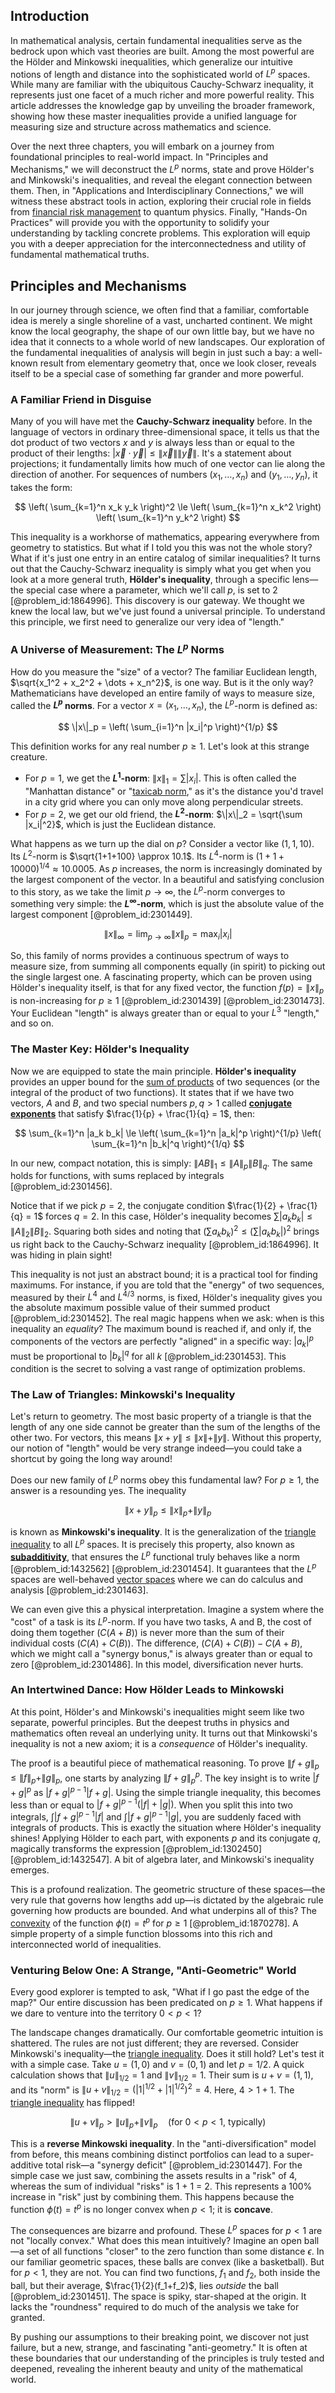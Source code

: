 ## Introduction
In mathematical analysis, certain fundamental inequalities serve as the bedrock upon which vast theories are built. Among the most powerful are the Hölder and Minkowski inequalities, which generalize our intuitive notions of length and distance into the sophisticated world of $L^p$ spaces. While many are familiar with the ubiquitous Cauchy-Schwarz inequality, it represents just one facet of a much richer and more powerful reality. This article addresses the knowledge gap by unveiling the broader framework, showing how these master inequalities provide a unified language for measuring size and structure across mathematics and science.

Over the next three chapters, you will embark on a journey from foundational principles to real-world impact. In "Principles and Mechanisms," we will deconstruct the $L^p$ norms, state and prove Hölder's and Minkowski's inequalities, and reveal the elegant connection between them. Then, in "Applications and Interdisciplinary Connections," we will witness these abstract tools in action, exploring their crucial role in fields from [financial risk management](@article_id:137754) to quantum physics. Finally, "Hands-On Practices" will provide you with the opportunity to solidify your understanding by tackling concrete problems. This exploration will equip you with a deeper appreciation for the interconnectedness and utility of fundamental mathematical truths.

## Principles and Mechanisms

In our journey through science, we often find that a familiar, comfortable idea is merely a single shoreline of a vast, uncharted continent. We might know the local geography, the shape of our own little bay, but we have no idea that it connects to a whole world of new landscapes. Our exploration of the fundamental inequalities of analysis will begin in just such a bay: a well-known result from elementary geometry that, once we look closer, reveals itself to be a special case of something far grander and more powerful.

### A Familiar Friend in Disguise

Many of you will have met the **Cauchy-Schwarz inequality** before. In the language of vectors in ordinary three-dimensional space, it tells us that the dot product of two vectors $x$ and $y$ is always less than or equal to the product of their lengths: $|\vec{x} \cdot \vec{y}| \le \|\vec{x}\| \|\vec{y}\|$. It's a statement about projections; it fundamentally limits how much of one vector can lie along the direction of another. For sequences of numbers $(x_1, \dots, x_n)$ and $(y_1, \dots, y_n)$, it takes the form:

$$ \left( \sum_{k=1}^n x_k y_k \right)^2 \le \left( \sum_{k=1}^n x_k^2 \right) \left( \sum_{k=1}^n y_k^2 \right) $$

This inequality is a workhorse of mathematics, appearing everywhere from geometry to statistics. But what if I told you this was not the whole story? What if it's just one entry in an entire catalog of similar inequalities? It turns out that the Cauchy-Schwarz inequality is simply what you get when you look at a more general truth, **Hölder's inequality**, through a specific lens—the special case where a parameter, which we'll call $p$, is set to 2 [@problem_id:1864996]. This discovery is our gateway. We thought we knew the local law, but we've just found a universal principle. To understand this principle, we first need to generalize our very idea of "length."

### A Universe of Measurement: The $L^p$ Norms

How do you measure the "size" of a vector? The familiar Euclidean length, $\sqrt{x_1^2 + x_2^2 + \dots + x_n^2}$, is one way. But is it the only way? Mathematicians have developed an entire family of ways to measure size, called the **$L^p$ norms**. For a vector $x = (x_1, \dots, x_n)$, the $L^p$-norm is defined as:

$$ \|x\|_p = \left( \sum_{i=1}^n |x_i|^p \right)^{1/p} $$

This definition works for any real number $p \ge 1$. Let's look at this strange creature.
-   For $p=1$, we get the **$L^1$-norm**: $\|x\|_1 = \sum |x_i|$. This is often called the "Manhattan distance" or "[taxicab norm](@article_id:142542)," as it's the distance you'd travel in a city grid where you can only move along perpendicular streets.
-   For $p=2$, we get our old friend, the **$L^2$-norm**: $\|x\|_2 = \sqrt{\sum |x_i|^2}$, which is just the Euclidean distance.

What happens as we turn up the dial on $p$? Consider a vector like $(1, 1, 10)$. Its $L^2$-norm is $\sqrt{1+1+100} \approx 10.1$. Its $L^4$-norm is $(1+1+10000)^{1/4} \approx 10.0005$. As $p$ increases, the norm is increasingly dominated by the largest component of the vector. In a beautiful and satisfying conclusion to this story, as we take the limit $p \to \infty$, the $L^p$-norm converges to something very simple: the **$L^\infty$-norm**, which is just the absolute value of the largest component [@problem_id:2301449].

$$ \|x\|_\infty = \lim_{p \to \infty} \|x\|_p = \max_{i} |x_i| $$

So, this family of norms provides a continuous spectrum of ways to measure size, from summing all components equally (in spirit) to picking out the single largest one. A fascinating property, which can be proven using Hölder's inequality itself, is that for any fixed vector, the function $f(p) = \|x\|_p$ is non-increasing for $p \ge 1$ [@problem_id:2301439] [@problem_id:2301473]. Your Euclidean "length" is always greater than or equal to your $L^3$ "length," and so on.

### The Master Key: Hölder's Inequality

Now we are equipped to state the main principle. **Hölder's inequality** provides an upper bound for the [sum of products](@article_id:164709) of two sequences (or the integral of the product of two functions). It states that if we have two vectors, $A$ and $B$, and two special numbers $p, q > 1$ called **[conjugate exponents](@article_id:138353)** that satisfy $\frac{1}{p} + \frac{1}{q} = 1$, then:

$$ \sum_{k=1}^n |a_k b_k| \le \left( \sum_{k=1}^n |a_k|^p \right)^{1/p} \left( \sum_{k=1}^n |b_k|^q \right)^{1/q} $$

In our new, compact notation, this is simply: $\|AB\|_1 \le \|A\|_p \|B\|_q$. The same holds for functions, with sums replaced by integrals [@problem_id:2301456].

Notice that if we pick $p=2$, the conjugate condition $\frac{1}{2} + \frac{1}{q} = 1$ forces $q=2$. In this case, Hölder's inequality becomes $\sum |a_k b_k| \le \|A\|_2 \|B\|_2$. Squaring both sides and noting that $(\sum a_k b_k)^2 \le (\sum |a_k b_k|)^2$ brings us right back to the Cauchy-Schwarz inequality [@problem_id:1864996]. It was hiding in plain sight!

This inequality is not just an abstract bound; it is a practical tool for finding maximums. For instance, if you are told that the "energy" of two sequences, measured by their $L^4$ and $L^{4/3}$ norms, is fixed, Hölder's inequality gives you the absolute maximum possible value of their summed product [@problem_id:2301452]. The real magic happens when we ask: when is this inequality an *equality*? The maximum bound is reached if, and only if, the components of the vectors are perfectly "aligned" in a specific way: $|a_k|^p$ must be proportional to $|b_k|^q$ for all $k$ [@problem_id:2301453]. This condition is the secret to solving a vast range of optimization problems.

### The Law of Triangles: Minkowski's Inequality

Let's return to geometry. The most basic property of a triangle is that the length of any one side cannot be greater than the sum of the lengths of the other two. For vectors, this means $\|x+y\| \le \|x\| + \|y\|$. Without this property, our notion of "length" would be very strange indeed—you could take a shortcut by going the long way around!

Does our new family of $L^p$ norms obey this fundamental law? For $p \ge 1$, the answer is a resounding yes. The inequality

$$ \|x+y\|_p \le \|x\|_p + \|y\|_p $$

is known as **Minkowski's inequality**. It is the generalization of the [triangle inequality](@article_id:143256) to all $L^p$ spaces. It is precisely this property, also known as **[subadditivity](@article_id:136730)**, that ensures the $L^p$ functional truly behaves like a norm [@problem_id:1432562] [@problem_id:2301454]. It guarantees that the $L^p$ spaces are well-behaved [vector spaces](@article_id:136343) where we can do calculus and analysis [@problem_id:2301463].

We can even give this a physical interpretation. Imagine a system where the "cost" of a task is its $L^p$-norm. If you have two tasks, A and B, the cost of doing them together ($C(A+B)$) is never more than the sum of their individual costs ($C(A)+C(B)$). The difference, $(C(A)+C(B)) - C(A+B)$, which we might call a "synergy bonus," is always greater than or equal to zero [@problem_id:2301486]. In this model, diversification never hurts.

### An Intertwined Dance: How Hölder Leads to Minkowski

At this point, Hölder's and Minkowski's inequalities might seem like two separate, powerful principles. But the deepest truths in physics and mathematics often reveal an underlying unity. It turns out that Minkowski's inequality is not a new axiom; it is a *consequence* of Hölder's inequality.

The proof is a beautiful piece of mathematical reasoning. To prove $\|f+g\|_p \le \|f\|_p + \|g\|_p$, one starts by analyzing $\|f+g\|_p^p$. The key insight is to write $|f+g|^p$ as $|f+g|^{p-1}|f+g|$. Using the simple triangle inequality, this becomes less than or equal to $|f+g|^{p-1}(|f|+|g|)$. When you split this into two integrals, $\int |f+g|^{p-1}|f|$ and $\int |f+g|^{p-1}|g|$, you are suddenly faced with integrals of products. This is exactly the situation where Hölder's inequality shines! Applying Hölder to each part, with exponents $p$ and its conjugate $q$, magically transforms the expression [@problem_id:1302450] [@problem_id:1432547]. A bit of algebra later, and Minkowski's inequality emerges.

This is a profound realization. The geometric structure of these spaces—the very rule that governs how lengths add up—is dictated by the algebraic rule governing how products are bounded. And what underpins all of this? The [convexity](@article_id:138074) of the function $\phi(t) = t^p$ for $p \ge 1$ [@problem_id:1870278]. A simple property of a simple function blossoms into this rich and interconnected world of inequalities.

### Venturing Below One: A Strange, "Anti-Geometric" World

Every good explorer is tempted to ask, "What if I go past the edge of the map?" Our entire discussion has been predicated on $p \ge 1$. What happens if we dare to venture into the territory $0 < p < 1$?

The landscape changes dramatically. Our comfortable geometric intuition is shattered. The rules are not just different; they are reversed. Consider Minkowski's inequality—the [triangle inequality](@article_id:143256). Does it still hold? Let's test it with a simple case. Take $u=(1,0)$ and $v=(0,1)$ and let $p=1/2$. A quick calculation shows that $\|u\|_{1/2} = 1$ and $\|v\|_{1/2} = 1$. Their sum is $u+v=(1,1)$, and its "norm" is $\|u+v\|_{1/2} = (|1|^{1/2} + |1|^{1/2})^2 = 4$. Here, $4 > 1+1$. The [triangle inequality](@article_id:143256) has flipped!

$$ \|u+v\|_p > \|u\|_p + \|v\|_p \quad (\text{for } 0 < p < 1 \text{, typically}) $$

This is a **reverse Minkowski inequality**. In the "anti-diversification" model from before, this means combining distinct portfolios can lead to a super-additive total risk—a "synergy deficit" [@problem_id:2301447]. For the simple case we just saw, combining the assets results in a "risk" of 4, whereas the sum of individual "risks" is 1 + 1 = 2. This represents a 100% increase in "risk" just by combining them. This happens because the function $\phi(t)=t^p$ is no longer convex when $p<1$; it is **concave**.

The consequences are bizarre and profound. These $L^p$ spaces for $p<1$ are not "locally convex." What does this mean intuitively? Imagine an open ball—a set of all functions "closer" to the zero function than some distance $\epsilon$. In our familiar geometric spaces, these balls are convex (like a basketball). But for $p<1$, they are not. You can find two functions, $f_1$ and $f_2$, both inside the ball, but their average, $\frac{1}{2}(f_1+f_2)$, lies *outside* the ball [@problem_id:2301451]. The space is spiky, star-shaped at the origin. It lacks the "roundness" required to do much of the analysis we take for granted.

By pushing our assumptions to their breaking point, we discover not just failure, but a new, strange, and fascinating "anti-geometry." It is often at these boundaries that our understanding of the principles is truly tested and deepened, revealing the inherent beauty and unity of the mathematical world.